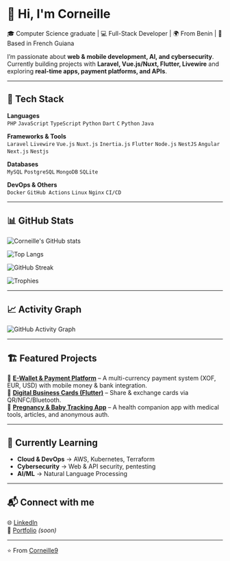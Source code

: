 # 👋 Hi, I'm Corneille  

🎓 Computer Science graduate | 💻 Full-Stack Developer | 🌍 From Benin | 📍 Based in French Guiana

I’m passionate about **web & mobile development, AI, and cybersecurity**.  
Currently building projects with **Laravel, Vue.js/Nuxt, Flutter, Livewire** and exploring **real-time apps, payment platforms, and APIs**.  

---

## 🚀 Tech Stack  

**Languages**  
`PHP` `JavaScript` `TypeScript` `Python` `Dart` `C` `Python` `Java` 

**Frameworks & Tools**  
`Laravel` `Livewire` `Vue.js` `Nuxt.js` `Inertia.js` `Flutter` `Node.js` `NestJS` `Angular` `Next.js` `Nestjs`  

**Databases**  
`MySQL` `PostgreSQL` `MongoDB` `SQLite`  

**DevOps & Others**  
`Docker` `GitHub Actions` `Linux` `Nginx` `CI/CD`

---

## 📊 GitHub Stats  

![Corneille's GitHub stats](https://github-readme-stats.vercel.app/api?username=Corneille9&show_icons=true&theme=radical&count_private=true)  

![Top Langs](https://github-readme-stats.vercel.app/api/top-langs/?username=Corneille9&layout=compact&theme=radical)  

![GitHub Streak](https://streak-stats.demolab.com?user=Corneille9&theme=radical&hide_border=false)  

![Trophies](https://github-profile-trophy.vercel.app/?username=Corneille9&theme=radical&no-frame=false&no-bg=true&margin-w=15)  

---

## 📈 Activity Graph  

![GitHub Activity Graph](https://github-readme-activity-graph.vercel.app/graph?username=Corneille9&theme=radical)  

---

## 🏗 Featured Projects  

🔹 [**E-Wallet & Payment Platform**](#) – A multi-currency payment system (XOF, EUR, USD) with mobile money & bank integration.  
🔹 [**Digital Business Cards (Flutter)**](#) – Share & exchange cards via QR/NFC/Bluetooth.  
🔹 [**Pregnancy & Baby Tracking App**](#) – A health companion app with medical tools, articles, and anonymous auth. 

---

## 🌱 Currently Learning  

- **Cloud & DevOps** → AWS, Kubernetes, Terraform  
- **Cybersecurity** → Web & API security, pentesting  
- **AI/ML** → Natural Language Processing  

---

## 📬 Connect with me  

🌐 [LinkedIn](https://www.linkedin.com/in/corneille-bankole-478992226)  
💼 [Portfolio](https://corneille.dev) *(soon)*

---

⭐️ From [Corneille9](https://github.com/Corneille9)  
